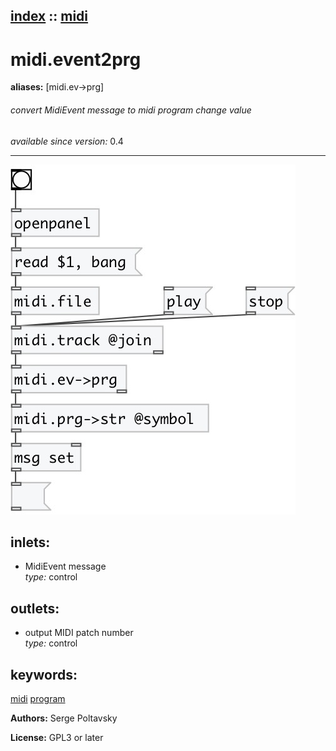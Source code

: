 [index](index.html) :: [midi](category_midi.html)
---

# midi.event2prg
**aliases:** [midi.ev-&gt;prg]


###### convert MidiEvent message to midi program change value

*available since version:* 0.4

---




[![example](../examples/img/midi.event2prg.jpg)](../examples/pd/midi.event2prg.pd)









## inlets:

* MidiEvent message<br>
_type:_ control



## outlets:

* output MIDI patch number<br>
_type:_ control



## keywords:

[midi](keywords/midi.html)
[program](keywords/program.html)






**Authors:** Serge Poltavsky




**License:** GPL3 or later





